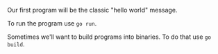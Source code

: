 Our first program will be the classic "hello world" message.

To run the program use `go run`.

Sometimes we'll want to build programs into binaries.
To do that use `go build`.
